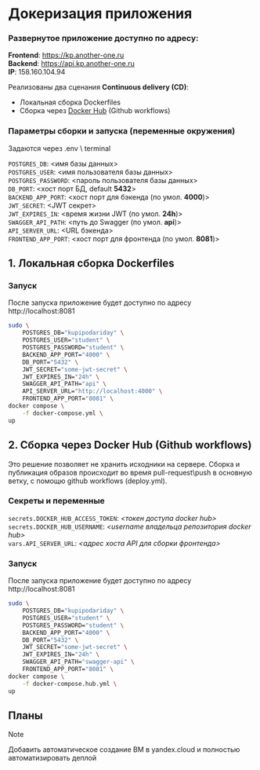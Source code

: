 # Докеризация приложения

### Развернутое приложение доступно по адресу: <br>
**Frontend**: https://kp.another-one.ru<br>
**Backend**: https://api.kp.another-one.ru<br>
**IP**: 158.160.104.94

Реализованы два сценания **Continuous delivery (CD)**: 
- Локальная сборка Dockerfiles
- Сборка через [Docker Hub](https://hub.docker.com) (Github workflows)

### Параметры сборки и запуска (переменные окружения)

Задаются через .env \ terminal

`POSTGRES_DB`: <имя базы данных> <br>
`POSTGRES_USER`: <имя пользователя базы данных> <br>
`POSTGRES_PASSWORD`: <пароль пользователя базы данных> <br>
`DB_PORT`: <хост порт БД, default **5432**><br>
`BACKEND_APP_PORT`: <хост порт для бэкенда (по умол. **4000**)><br>
`JWT_SECRET`: <JWT секрет><br>
`JWT_EXPIRES_IN`: <время жизни JWT (по умол. **24h**)><br>
`SWAGGER_API_PATH`: <путь до Swagger (по умол. **api**)><br>
`API_SERVER_URL`: <URL бэкенда><br>
`FRONTEND_APP_PORT`: <хост порт для фронтенда (по умол. **8081**)><br>

## 1. Локальная сборка Dockerfiles

### Запуск
После запуска приложение будет доступно по адресу http://localhost:8081
```bash
sudo \
    POSTGRES_DB="kupipodariday" \
    POSTGRES_USER="student" \
    POSTGRES_PASSWORD="student" \
    BACKEND_APP_PORT="4000" \
    DB_PORT="5432" \
    JWT_SECRET="some-jwt-secret" \
    JWT_EXPIRES_IN="24h" \
    SWAGGER_API_PATH="api" \
    API_SERVER_URL="http://localhost:4000" \
    FRONTEND_APP_PORT="8081" \
docker compose \
    -f docker-compose.yml \
up
```


## 2. Сборка через Docker Hub (Github workflows)

Это решение позволяет не хранить исходники на сервере. Сборка и публикация образов происходит во время pull-request\push в основную ветку, с помощю github workflows (deploy.yml).

### Секреты и переменные
`secrets.DOCKER_HUB_ACCESS_TOKEN`: *<токен доступа docker hub>*<br>
`secrets.DOCKER_HUB_USERNAME`: *<username владельца репозитория docker hub>*<br>
`vars.API_SERVER_URL`: *<адрес хоста API для сборки фронтенда>*<br>

### Запуск
После запуска приложение будет доступно по адресу http://localhost:8081
```bash
sudo \
    POSTGRES_DB="kupipodariday" \
    POSTGRES_USER="student" \
    POSTGRES_PASSWORD="student" \
    BACKEND_APP_PORT="4000" \
    DB_PORT="5432" \
    JWT_SECRET="some-jwt-secret" \
    JWT_EXPIRES_IN="24h" \
    SWAGGER_API_PATH="swagger-api" \
    FRONTEND_APP_PORT="8081" \
docker compose \
    -f docker-compose.hub.yml \
up
```

## Планы
> [!NOTE]
> Добавить автоматическое создание ВМ в yandex.cloud и полностью автоматизировать деплой
